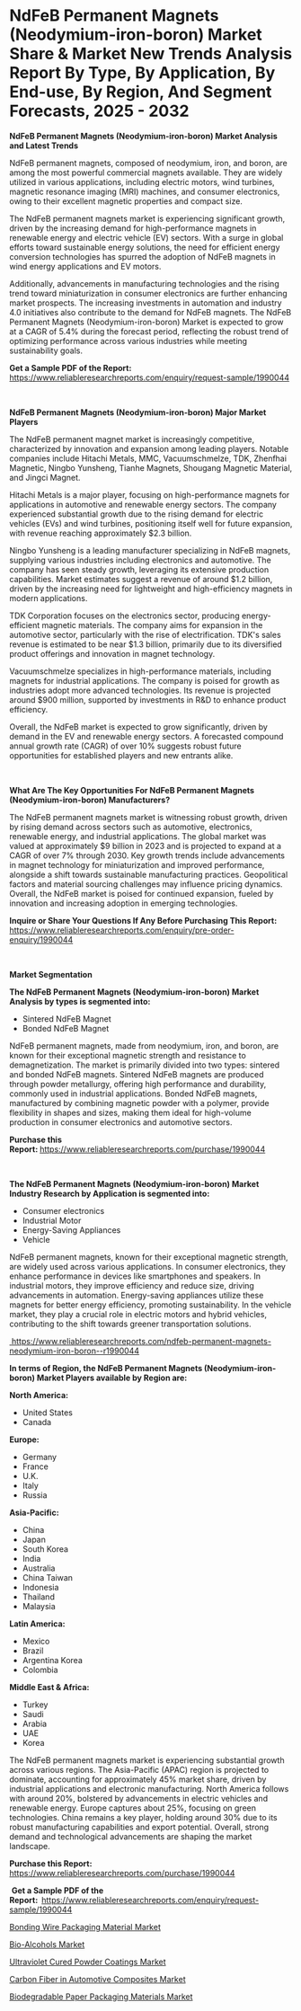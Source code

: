 <p><h1>NdFeB Permanent Magnets (Neodymium-iron-boron) Market Share & Market New Trends Analysis Report By Type, By Application, By End-use, By Region, And Segment Forecasts, 2025 - 2032</h1></p><p><strong>NdFeB Permanent Magnets (Neodymium-iron-boron) Market Analysis and Latest Trends</strong></p>
<p><p>NdFeB permanent magnets, composed of neodymium, iron, and boron, are among the most powerful commercial magnets available. They are widely utilized in various applications, including electric motors, wind turbines, magnetic resonance imaging (MRI) machines, and consumer electronics, owing to their excellent magnetic properties and compact size.</p><p>The NdFeB permanent magnets market is experiencing significant growth, driven by the increasing demand for high-performance magnets in renewable energy and electric vehicle (EV) sectors. With a surge in global efforts toward sustainable energy solutions, the need for efficient energy conversion technologies has spurred the adoption of NdFeB magnets in wind energy applications and EV motors.</p><p>Additionally, advancements in manufacturing technologies and the rising trend toward miniaturization in consumer electronics are further enhancing market prospects. The increasing investments in automation and industry 4.0 initiatives also contribute to the demand for NdFeB magnets. The NdFeB Permanent Magnets (Neodymium-iron-boron) Market is expected to grow at a CAGR of 5.4% during the forecast period, reflecting the robust trend of optimizing performance across various industries while meeting sustainability goals.</p></p>
<p><strong>Get a Sample PDF of the Report:&nbsp;</strong> <a href="https://www.reliableresearchreports.com/enquiry/request-sample/1990044?utm_campaign=36&utm_medium=2&utm_source=Github&utm_content=ia&utm_term=04022025&utm_id=ndfeb-permanent-magnets-neodymium-iron-boron">https://www.reliableresearchreports.com/enquiry/request-sample/1990044</a></p>
<p>&nbsp;</p>
<p><strong>NdFeB Permanent Magnets (Neodymium-iron-boron) Major Market Players</strong></p>
<p><p>The NdFeB permanent magnet market is increasingly competitive, characterized by innovation and expansion among leading players. Notable companies include Hitachi Metals, MMC, Vacuumschmelze, TDK, Zhenfhai Magnetic, Ningbo Yunsheng, Tianhe Magnets, Shougang Magnetic Material, and Jingci Magnet.</p><p>Hitachi Metals is a major player, focusing on high-performance magnets for applications in automotive and renewable energy sectors. The company experienced substantial growth due to the rising demand for electric vehicles (EVs) and wind turbines, positioning itself well for future expansion, with revenue reaching approximately $2.3 billion.</p><p>Ningbo Yunsheng is a leading manufacturer specializing in NdFeB magnets, supplying various industries including electronics and automotive. The company has seen steady growth, leveraging its extensive production capabilities. Market estimates suggest a revenue of around $1.2 billion, driven by the increasing need for lightweight and high-efficiency magnets in modern applications.</p><p>TDK Corporation focuses on the electronics sector, producing energy-efficient magnetic materials. The company aims for expansion in the automotive sector, particularly with the rise of electrification. TDK's sales revenue is estimated to be near $1.3 billion, primarily due to its diversified product offerings and innovation in magnet technology.</p><p>Vacuumschmelze specializes in high-performance materials, including magnets for industrial applications. The company is poised for growth as industries adopt more advanced technologies. Its revenue is projected around $900 million, supported by investments in R&D to enhance product efficiency.</p><p>Overall, the NdFeB market is expected to grow significantly, driven by demand in the EV and renewable energy sectors. A forecasted compound annual growth rate (CAGR) of over 10% suggests robust future opportunities for established players and new entrants alike.</p></p>
<p>&nbsp;</p>
<p><strong>What Are The Key Opportunities For NdFeB Permanent Magnets (Neodymium-iron-boron) Manufacturers?</strong></p>
<p><p>The NdFeB permanent magnets market is witnessing robust growth, driven by rising demand across sectors such as automotive, electronics, renewable energy, and industrial applications. The global market was valued at approximately $9 billion in 2023 and is projected to expand at a CAGR of over 7% through 2030. Key growth trends include advancements in magnet technology for miniaturization and improved performance, alongside a shift towards sustainable manufacturing practices. Geopolitical factors and material sourcing challenges may influence pricing dynamics. Overall, the NdFeB market is poised for continued expansion, fueled by innovation and increasing adoption in emerging technologies.</p></p>
<p><strong>Inquire or Share Your Questions If Any Before Purchasing This Report:</strong> <a href="https://www.reliableresearchreports.com/enquiry/pre-order-enquiry/1990044?utm_campaign=36&utm_medium=2&utm_source=Github&utm_content=ia&utm_term=04022025&utm_id=ndfeb-permanent-magnets-neodymium-iron-boron">https://www.reliableresearchreports.com/enquiry/pre-order-enquiry/1990044</a></p>
<p>&nbsp;</p>
<p><strong>Market Segmentation</strong></p>
<p><strong>The NdFeB Permanent Magnets (Neodymium-iron-boron) Market Analysis by types is segmented into:</strong></p>
<p><ul><li>Sintered NdFeB Magnet</li><li>Bonded NdFeB Magnet</li></ul></p>
<p><p>NdFeB permanent magnets, made from neodymium, iron, and boron, are known for their exceptional magnetic strength and resistance to demagnetization. The market is primarily divided into two types: sintered and bonded NdFeB magnets. Sintered NdFeB magnets are produced through powder metallurgy, offering high performance and durability, commonly used in industrial applications. Bonded NdFeB magnets, manufactured by combining magnetic powder with a polymer, provide flexibility in shapes and sizes, making them ideal for high-volume production in consumer electronics and automotive sectors.</p></p>
<p><strong>Purchase this Report:&nbsp;</strong><a href="https://www.reliableresearchreports.com/purchase/1990044?utm_campaign=36&utm_medium=2&utm_source=Github&utm_content=ia&utm_term=04022025&utm_id=ndfeb-permanent-magnets-neodymium-iron-boron">https://www.reliableresearchreports.com/purchase/1990044</a></p>
<p>&nbsp;</p>
<p><strong>The NdFeB Permanent Magnets (Neodymium-iron-boron) Market Industry Research by Application is segmented into:</strong></p>
<p><ul><li>Consumer electronics</li><li>Industrial Motor</li><li>Energy-Saving Appliances</li><li>Vehicle</li></ul></p>
<p><p>NdFeB permanent magnets, known for their exceptional magnetic strength, are widely used across various applications. In consumer electronics, they enhance performance in devices like smartphones and speakers. In industrial motors, they improve efficiency and reduce size, driving advancements in automation. Energy-saving appliances utilize these magnets for better energy efficiency, promoting sustainability. In the vehicle market, they play a crucial role in electric motors and hybrid vehicles, contributing to the shift towards greener transportation solutions.</p></p>
<p><a href="https://www.reliableresearchreports.com/ndfeb-permanent-magnets-neodymium-iron-boron--r1990044?utm_campaign=36&utm_medium=2&utm_source=Github&utm_content=ia&utm_term=04022025&utm_id=ndfeb-permanent-magnets-neodymium-iron-boron">&nbsp;https://www.reliableresearchreports.com/ndfeb-permanent-magnets-neodymium-iron-boron--r1990044</a></p>
<p><strong>In terms of Region, the NdFeB Permanent Magnets (Neodymium-iron-boron) Market Players available by Region are:</strong></p>
<p>
    <p> <strong> North America: </strong>
        <ul>
            <li>United States</li>
            <li>Canada</li>
        </ul>
        </p> 
    <p> <strong> Europe: </strong>
        <ul>
            <li>Germany</li>
            <li>France</li>
            <li>U.K.</li>
            <li>Italy</li>
            <li>Russia</li>
        </ul>
        </p> 
    <p> <strong> Asia-Pacific: </strong>
        <ul>
            <li>China</li>
            <li>Japan</li>
            <li>South Korea</li>
            <li>India</li>
            <li>Australia</li>
            <li>China Taiwan</li>
            <li>Indonesia</li>
            <li>Thailand</li>
            <li>Malaysia</li>
        </ul>
        </p> 
    <p> <strong> Latin America: </strong>
        <ul>
            <li>Mexico</li>
            <li>Brazil</li>
            <li>Argentina Korea</li>
            <li>Colombia</li>
        </ul>
        </p> 
    <p> <strong> Middle East & Africa: </strong>
        <ul>
            <li>Turkey</li>
            <li>Saudi</li>
            <li>Arabia</li>
            <li>UAE</li>
            <li>Korea</li>
        </ul>
    </p>
    </p>
<p><p>The NdFeB permanent magnets market is experiencing substantial growth across various regions. The Asia-Pacific (APAC) region is projected to dominate, accounting for approximately 45% market share, driven by industrial applications and electronic manufacturing. North America follows with around 20%, bolstered by advancements in electric vehicles and renewable energy. Europe captures about 25%, focusing on green technologies. China remains a key player, holding around 30% due to its robust manufacturing capabilities and export potential. Overall, strong demand and technological advancements are shaping the market landscape.</p></p>
<p><strong>Purchase this Report: </strong><a href="https://www.reliableresearchreports.com/purchase/1990044?utm_campaign=36&utm_medium=2&utm_source=Github&utm_content=ia&utm_term=04022025&utm_id=ndfeb-permanent-magnets-neodymium-iron-boron">https://www.reliableresearchreports.com/purchase/1990044</a></p>
<p>&nbsp;<strong>Get a Sample PDF of the Report:&nbsp;&nbsp;</strong><a href="https://www.reliableresearchreports.com/enquiry/request-sample/1990044?utm_campaign=36&utm_medium=2&utm_source=Github&utm_content=ia&utm_term=04022025&utm_id=ndfeb-permanent-magnets-neodymium-iron-boron">https://www.reliableresearchreports.com/enquiry/request-sample/1990044</a></p>
<p><strong></strong></p>
<p><p><a href="https://github.com/AngelaWalsh696/Market-Research-Report-List-1/blob/main/bonding-wire-packaging-material-market.md?utm_campaign=36&utm_medium=2&utm_source=Github&utm_content=ia&utm_term=04022025&utm_id=ndfeb-permanent-magnets-neodymium-iron-boron">Bonding Wire Packaging Material Market</a></p><p><a href="https://github.com/cheryjhonson/Market-Research-Report-List-1/blob/main/bio-alcohols-market.md?utm_campaign=36&utm_medium=2&utm_source=Github&utm_content=ia&utm_term=04022025&utm_id=ndfeb-permanent-magnets-neodymium-iron-boron">Bio-Alcohols Market</a></p><p><a href="https://github.com/raeezkenedz/Market-Research-Report-List-1/blob/main/ultraviolet-cured-powder-coatings-market.md?utm_campaign=36&utm_medium=2&utm_source=Github&utm_content=ia&utm_term=04022025&utm_id=ndfeb-permanent-magnets-neodymium-iron-boron">Ultraviolet Cured Powder Coatings Market</a></p><p><a href="https://github.com/dierdrecrichton210/Market-Research-Report-List-1/blob/main/carbon-fiber-in-automotive-composites-market.md?utm_campaign=36&utm_medium=2&utm_source=Github&utm_content=ia&utm_term=04022025&utm_id=ndfeb-permanent-magnets-neodymium-iron-boron">Carbon Fiber in Automotive Composites Market</a></p><p><a href="https://github.com/pelahotayabe/Market-Research-Report-List-1/blob/main/biodegradable-paper-packaging-materials-market.md?utm_campaign=36&utm_medium=2&utm_source=Github&utm_content=ia&utm_term=04022025&utm_id=ndfeb-permanent-magnets-neodymium-iron-boron">Biodegradable Paper Packaging Materials Market</a></p></p>